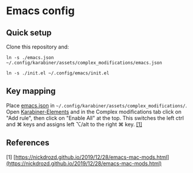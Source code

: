 # Emacs config
## Quick setup
Clone this repository and:

`ln -s ./emacs.json ~/.config/karabiner/assets/complex_modifications/emacs.json`

`ln -s ./init.el ~/.config/emacs/init.el`
## Key mapping
Place [emacs.json](./emacs.json) in `~/.config/karabiner/assets/complex_modifications/`. Open [Karabiner-Elements](https://karabiner-elements.pqrs.org/) and in the Complex modifications tab click on "Add rule", then click on "Enable All" at the top. This switches the left ctrl and ⌘ keys and assigns left ⌥/alt to the right ⌘ key. [[1]](#1)

## References
<a id="1">[1]</a>
[https://nickdrozd.github.io/2019/12/28/emacs-mac-mods.html](https://nickdrozd.github.io/2019/12/28/emacs-mac-mods.html)